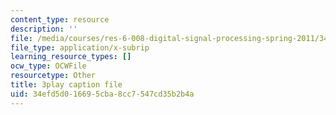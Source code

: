 ```yaml
---
content_type: resource
description: ''
file: /media/courses/res-6-008-digital-signal-processing-spring-2011/34efd5d016695cba8cc7547cd35b2b4a_TuCYGjp7WKU.vtt
file_type: application/x-subrip
learning_resource_types: []
ocw_type: OCWFile
resourcetype: Other
title: 3play caption file
uid: 34efd5d0-1669-5cba-8cc7-547cd35b2b4a
---
```

